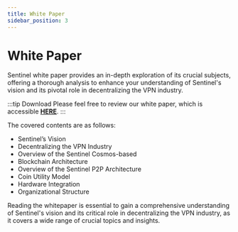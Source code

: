 ```yaml
---
title: White Paper
sidebar_position: 3
---
```


# White Paper

Sentinel white paper provides an in-depth exploration of its crucial subjects, offering a thorough analysis to enhance your understanding of Sentinel's vision and its pivotal role in decentralizing the VPN industry.

:::tip Download
Please feel free to review our white paper, which is accessible **[HERE](whitepaper.pdf)**.
:::

The covered contents are as follows:

- Sentinel’s Vision
- Decentralizing the VPN Industry
- Overview of the Sentinel Cosmos-based
- Blockchain Architecture
- Overview of the Sentinel P2P Architecture
- Coin Utility Model
- Hardware Integration
- Organizational Structure

Reading the whitepaper is essential to gain a comprehensive understanding of Sentinel's vision and its critical role in decentralizing the VPN industry, as it covers a wide range of crucial topics and insights.
